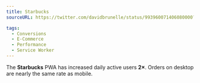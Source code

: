 ```yaml
---
title: Starbucks
sourceURL: https://twitter.com/davidbrunelle/status/993960071406080000?ref_src=twsrc%5Etfw

tags:
  - Conversions
  - E-Commerce
  - Performance
  - Service Worker
---
```


 The **Starbucks** PWA has increased daily active users **2×**. Orders on desktop are nearly the same rate as mobile.